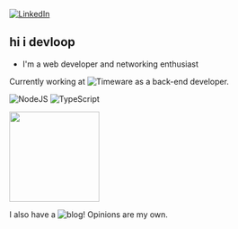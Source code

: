 [![LinkedIn](https://img.shields.io/badge/-LinkedIn-000000?style=flat&logo=linkedin&logoColor=white)](https://www.linkedin.com/in/cdante)

## hi i devloop

- I'm a web developer and networking enthusiast

Currently working at ![Timeware](https://www.timeware.com.br) as a back-end developer.

![NodeJS](https://img.shields.io/badge/-Node.js-white?style=flat&logo=node.js&logoColor=339933) ![TypeScript](https://img.shields.io/badge/-TypeScript-F7DF1E?style=flat&logo=typescript&logoColor=000000)

<img height="160em" src="https://github-readme-stats.vercel.app/api?username=carloscdante&show_icons=true&theme=dark&include_all_commits=true&count_private=true"/>

I also have a ![blog](https://blog.mantyke.info)! Opinions are my own.

<!---
carloscdante/carloscdante is a ✨ special ✨ repository because its `README.md` (this file) appears on your GitHub profile.
You can click the Preview link to take a look at your changes.
--->
